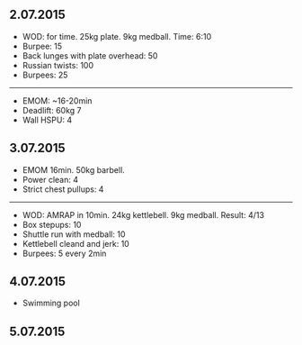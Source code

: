 ## 2.07.2015

* WOD: for time. 25kg plate. 9kg medball. Time: 6:10
* Burpee: 15
* Back lunges with plate overhead: 50
* Russian twists: 100
* Burpees: 25

---

* EMOM: ~16-20min
* Deadlift: 60kg 7
* Wall HSPU: 4

## 3.07.2015

* EMOM 16min. 50kg barbell.
* Power clean: 4
* Strict chest pullups: 4

---

* WOD: AMRAP in 10min. 24kg kettlebell. 9kg medball. Result: 4/13
* Box stepups: 10
* Shuttle run with medball: 10
* Kettlebell cleand and jerk: 10
* Burpees: 5 every 2min

## 4.07.2015

* Swimming pool

## 5.07.2015

